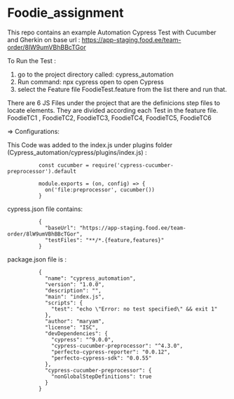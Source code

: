 # Foodie_assignment

This repo contains an example Automation Cypress Test with Cucumber and Gherkin on 
  base url : https://app-staging.food.ee/team-order/8lW9umVBhBBcTGor 

To Run the Test :
  1. go to the project directory called: cypress_automation 
  2. Run command:   npx cypress open    to open Cypress
  3. select the Feature file FoodieTest.feature from the list there and run that.

There are 6 JS Files under the project that are the definicions step files to locate elements. They are divided according each Test in the feature file.  
  FoodieTC1 , FoodieTC2, FoodieTC3, FoodieTC4, FoodieTC5, FoodieTC6


=> Configurations: 

This Code was added to the index.js under plugins folder (Cypress_automation/cypress/plugins/index.js) : 

              const cucumber = require('cypress-cucumber-preprocessor').default

              module.exports = (on, config) => {
                on('file:preprocessor', cucumber())
              }


cypress.json file contains: 

              {
                "baseUrl": "https://app-staging.food.ee/team-order/8lW9umVBhBBcTGor",
                "testFiles": "**/*.{feature,features}"
              }


package.json file is : 

              {
                "name": "cypress_automation",
                "version": "1.0.0",
                "description": "",
                "main": "index.js",
                "scripts": {
                  "test": "echo \"Error: no test specified\" && exit 1"
                },
                "author": "maryam",
                "license": "ISC",
                "devDependencies": {
                  "cypress": "^9.0.0",
                  "cypress-cucumber-preprocessor": "^4.3.0",
                  "perfecto-cypress-reporter": "0.0.12",
                  "perfecto-cypress-sdk": "0.0.55"
                },
                "cypress-cucumber-preprocessor": {
                  "nonGlobalStepDefinitions": true
                }
              }

